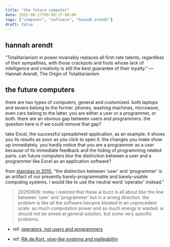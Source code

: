 ```yaml
---
title: "the future computer"
date: 2025-08-27T09:09:27-06:00
tags: ["computer", "software", "hannah arendt"]
draft: false
---
```

## hannah arendt

“Totalitarianism in power invariably replaces all first-rate talents, regardless of their sympathies, with those crackpots and fools whose lack of intelligence and creativity is still the best guarantee of their loyalty.” 
— Hannah Arendt, The Origin of Totalitarianism

## the future computers

there are two types of computers, general and customized. both laptops and severs belong to the former. phones, washing machines, microwave, even cars belong to the latter. you are either a user or a programmer, or both. there are an obvious gap between users and programmers. the question here is if we could remove that gap?

take Excel, the successful spreadsheet application, as an example. it shows you its results as soon as you click to open it. the changes you make show up immediately. you hardly notice that you are a programmer as a user because of its immediate feedback and the hiding of programming related parts. can future computers blur the distinction between a user and a programmer like Excel as an application software?

from [stanislav in 2010](http://www.loper-os.org/?p=284), "the distinction between 'user' and 'programmer' is an artifact of our presently barely-programmable and barely-usable computing systems. I would like to use the neutral word 'operator' instead."

> 20250906: today i realized that these ai buzz is all about blur the line between 'user' and 'programmer' but in a wrong direction. the problem is like all the software became bloated in an unprecedent scale. so much computation power and so much energy is wasted. ai should not be aimed at general solution, but some very specific problems.

* ref: [operators, not users and programmers](https://jyn.dev/operators-not-users-and-programmers/)

* ref: [Rik de Kort, vine-like systems and malleability](https://nothingisnttrivial.com/vines.html)

